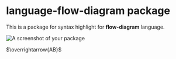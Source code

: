 # language-flow-diagram package

This is a package for syntax highlight for **flow-diagram** language.

![A screenshot of your package](https://f.cloud.github.com/assets/69169/2290250/c35d867a-a017-11e3-86be-cd7c5bf3ff9b.gif)

$\overrightarrow{AB}$
